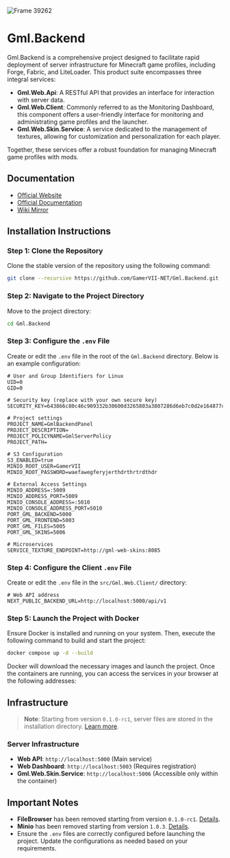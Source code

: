 ![Frame 39262](https://github.com/user-attachments/assets/4ac0a227-a246-474a-8aab-1af34b6f8497)

# Gml.Backend

Gml.Backend is a comprehensive project designed to facilitate rapid deployment of server infrastructure for Minecraft game profiles, including Forge, Fabric, and LiteLoader. This product suite encompasses three integral services:

- **Gml.Web.Api**: A RESTful API that provides an interface for interaction with server data.
- **Gml.Web.Client**: Commonly referred to as the Monitoring Dashboard, this component offers a user-friendly interface for monitoring and administrating game profiles and the launcher.
- **Gml.Web.Skin.Service**: A service dedicated to the management of textures, allowing for customization and personalization for each player.

Together, these services offer a robust foundation for managing Minecraft game profiles with mods.

## Documentation
- [Official Website](https://gml.recloud.tech)
- [Official Documentation](https://wiki.recloud.tech)
- [Wiki Mirror](ttps://gml-launcher.github.io/Gml.Docs)

## Installation Instructions

### Step 1: Clone the Repository
Clone the stable version of the repository using the following command:

```bash
git clone --recursive https://github.com/GamerVII-NET/Gml.Backend.git
```

### Step 2: Navigate to the Project Directory
Move to the project directory:

```bash
cd Gml.Backend
```

### Step 3: Configure the `.env` File
Create or edit the `.env` file in the root of the `Gml.Backend` directory. Below is an example configuration:

```plaintext
# User and Group Identifiers for Linux
UID=0
GID=0

# Security key (replace with your own secure key)
SECURITY_KEY=643866c80c46c909332b30600d3265803a3807286d6eb7c0d2e164877c809519

# Project settings
PROJECT_NAME=GmlBackendPanel
PROJECT_DESCRIPTION=
PROJECT_POLICYNAME=GmlServerPolicy
PROJECT_PATH=

# S3 Configuration
S3_ENABLED=true
MINIO_ROOT_USER=GamerVII
MINIO_ROOT_PASSWORD=waefawegferyjerthdrthrtrdthdr

# External Access Settings
MINIO_ADDRESS=:5009
MINIO_ADDRESS_PORT=5009
MINIO_CONSOLE_ADDRESS=:5010
MINIO_CONSOLE_ADDRESS_PORT=5010
PORT_GML_BACKEND=5000
PORT_GML_FRONTEND=5003
PORT_GML_FILES=5005
PORT_GML_SKINS=5006

# Microservices
SERVICE_TEXTURE_ENDPOINT=http://gml-web-skins:8085
```

### Step 4: Configure the Client `.env` File
Create or edit the `.env` file in the `src/Gml.Web.Client/` directory:

```plaintext
# Web API address
NEXT_PUBLIC_BACKEND_URL=http://localhost:5000/api/v1
```

### Step 5: Launch the Project with Docker
Ensure Docker is installed and running on your system. Then, execute the following command to build and start the project:

```bash
docker compose up -d --build
```

Docker will download the necessary images and launch the project. Once the containers are running, you can access the services in your browser at the following addresses:

## Infrastructure
> **Note**: Starting from version `0.1.0-rc1`, server files are stored in the installation directory. [Learn more](#).

### Server Infrastructure
- **Web API**: `http://localhost:5000` (Main service)
- **Web Dashboard**: `http://localhost:5003` (Requires registration)
- **Gml.Web.Skin.Service**: `http://localhost:5006` (Accessible only within the container)

## Important Notes
- **FileBrowser** has been removed starting from version `0.1.0-rc1`. [Details](#).
- **Minio** has been removed starting from version `1.0.3`. [Details](#).
- Ensure the `.env` files are correctly configured before launching the project. Update the configurations as needed based on your requirements.
